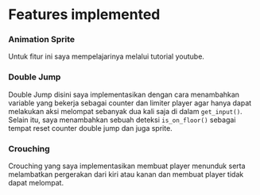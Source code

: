 # Features implemented
### Animation Sprite
Untuk fitur ini saya mempelajarinya melalui tutorial youtube.
### Double Jump
Double Jump disini saya implementasikan dengan cara menambahkan variable yang bekerja sebagai counter dan limiter player agar hanya dapat melakukan aksi melompat sebanyak dua kali saja di dalam `get_input()`. Selain itu, saya menambahkan sebuah deteksi `is_on_floor()` sebagai tempat reset counter double jump dan juga sprite.
### Crouching
Crouching yang saya implementasikan membuat player menunduk serta melambatkan pergerakan dari kiri atau kanan dan membuat player tidak dapat melompat.
